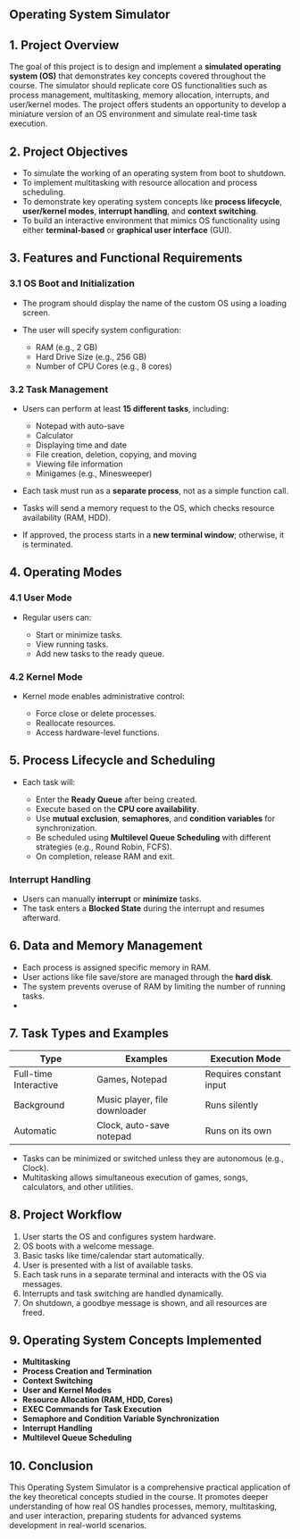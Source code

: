 ## **Operating System Simulator**
## **1. Project Overview**

The goal of this project is to design and implement a **simulated operating system (OS)** that demonstrates key concepts covered throughout the course. The simulator should replicate core OS functionalities such as process management, multitasking, memory allocation, interrupts, and user/kernel modes. The project offers students an opportunity to develop a miniature version of an OS environment and simulate real-time task execution.

## **2. Project Objectives**

* To simulate the working of an operating system from boot to shutdown.
* To implement multitasking with resource allocation and process scheduling.
* To demonstrate key operating system concepts like **process lifecycle**, **user/kernel modes**, **interrupt handling**, and **context switching**.
* To build an interactive environment that mimics OS functionality using either **terminal-based** or **graphical user interface** (GUI).
  

## **3. Features and Functional Requirements**

### **3.1 OS Boot and Initialization**

* The program should display the name of the custom OS using a loading screen.
* The user will specify system configuration:

  * RAM (e.g., 2 GB)
  * Hard Drive Size (e.g., 256 GB)
  * Number of CPU Cores (e.g., 8 cores)

### **3.2 Task Management**
* Users can perform at least **15 different tasks**, including:

  * Notepad with auto-save
  * Calculator
  * Displaying time and date
  * File creation, deletion, copying, and moving
  * Viewing file information
  * Minigames (e.g., Minesweeper)
* Each task must run as a **separate process**, not as a simple function call.
* Tasks will send a memory request to the OS, which checks resource availability (RAM, HDD).
* If approved, the process starts in a **new terminal window**; otherwise, it is terminated.
  

## **4. Operating Modes**

### **4.1 User Mode**

* Regular users can:

  * Start or minimize tasks.
  * View running tasks.
  * Add new tasks to the ready queue.

### **4.2 Kernel Mode**

* Kernel mode enables administrative control:

  * Force close or delete processes.
  * Reallocate resources.
  * Access hardware-level functions.


## **5. Process Lifecycle and Scheduling**

* Each task will:

  * Enter the **Ready Queue** after being created.
  * Execute based on the **CPU core availability**.
  * Use **mutual exclusion**, **semaphores**, and **condition variables** for synchronization.
  * Be scheduled using **Multilevel Queue Scheduling** with different strategies (e.g., Round Robin, FCFS).
  * On completion, release RAM and exit.

### **Interrupt Handling**

* Users can manually **interrupt** or **minimize** tasks.
* The task enters a **Blocked State** during the interrupt and resumes afterward.


## **6. Data and Memory Management**

* Each process is assigned specific memory in RAM.
* User actions like file save/store are managed through the **hard disk**.
* The system prevents overuse of RAM by limiting the number of running tasks.
* 

## **7. Task Types and Examples**

| **Type**              | **Examples**                  | **Execution Mode**      |
| --------------------- | ----------------------------- | ----------------------- |
| Full-time Interactive | Games, Notepad                | Requires constant input |
| Background            | Music player, file downloader | Runs silently           |
| Automatic             | Clock, auto-save notepad      | Runs on its own         |

* Tasks can be minimized or switched unless they are autonomous (e.g., Clock).
* Multitasking allows simultaneous execution of games, songs, calculators, and other utilities.


## **8. Project Workflow**

1. User starts the OS and configures system hardware.
2. OS boots with a welcome message.
3. Basic tasks like time/calendar start automatically.
4. User is presented with a list of available tasks.
5. Each task runs in a separate terminal and interacts with the OS via messages.
6. Interrupts and task switching are handled dynamically.
7. On shutdown, a goodbye message is shown, and all resources are freed.

## **9. Operating System Concepts Implemented**

* **Multitasking**
* **Process Creation and Termination**
* **Context Switching**
* **User and Kernel Modes**
* **Resource Allocation (RAM, HDD, Cores)**
* **EXEC Commands for Task Execution**
* **Semaphore and Condition Variable Synchronization**
* **Interrupt Handling**
* **Multilevel Queue Scheduling**

## **10. Conclusion**

This Operating System Simulator is a comprehensive practical application of the key theoretical concepts studied in the course. It promotes deeper understanding of how real OS handles processes, memory, multitasking, and user interaction, preparing students for advanced systems development in real-world scenarios.
